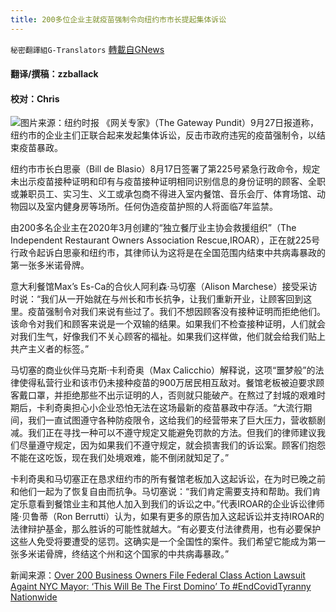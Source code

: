 ```yaml
---
title: 200多位企业主就疫苗强制令向纽约市市长提起集体诉讼
---
```

`秘密翻譯組G-Translators` [轉載自GNews](https://gnews.org/zh-hans/1560228/)

#### 翻译/撰稿：zzballack

#### 校对：Chris
![](https://assets.gnews.org/wp-content/uploads/2021/09/Picture2-2-1.jpg)图片来源：纽约时报
《网关专家》（The Gateway Pundit）9月27日报道称，纽约市的企业主们正联合起来发起集体诉讼，反击市政府违宪的疫苗强制令，以结束疫苗暴政。

纽约市市长白思豪（Bill de Blasio）8月17日签署了第225号紧急行政命令，规定未出示疫苗接种证明和印有与疫苗接种证明相同识别信息的身份证明的顾客、全职或兼职员工、实习生、义工或承包商不得进入室内餐馆、音乐会厅、体育场馆、动物园以及室内健身房等场所。任何伪造疫苗护照的人将面临7年监禁。

由200多名企业主在2020年3月创建的“独立餐厅业主协会救援组织”（The Independent Restaurant Owners Association Rescue,IROAR），正在就225号行政令起诉白思豪和纽约市，其律师认为这将是在全国范围内结束中共病毒暴政的第一张多米诺骨牌。

意大利餐馆Max’s Es-Ca的合伙人阿利森·马切塞（Alison Marchese）接受采访时说：“我们从一开始就在与州长和市长抗争，让我们重新开业，让顾客回到这里。疫苗强制令对我们来说有些过了。我们不想因顾客没有接种证明而拒绝他们。该命令对我们和顾客来说是一个双输的结果。如果我们不检查接种证明，人们就会对我们生气，好像我们不关心顾客的福祉。如果我们这样做，他们就会给我们贴上共产主义者的标签。”

马切塞的商业伙伴马克斯·卡利奇奥（Max Calicchio）解释说，这项“噩梦般”的法律使得私营行业和该市仍未接种疫苗的900万居民相互敌对。餐馆老板被迫要求顾客戴口罩，并拒绝那些不出示证明的人，否则就只能破产。在熬过了封城的艰难时期后，卡利奇奥担心小企业恐怕无法在这场最新的疫苗暴政中存活。“大流行期间，我们一直试图遵守各种防疫限令，这给我们的经营带来了巨大压力，营收额剧减。我们正在寻找一种可以不遵守规定又能避免罚款的方法。但我们的律师建议我们尽量遵守规定，因为如果我们不遵守规定，就会损害我们的诉讼案。顾客们抱怨不能在这吃饭，现在我们处境艰难，能不倒闭就知足了。”

卡利奇奥和马切塞正在恳求纽约市的所有餐馆老板加入这起诉讼，在为时已晚之前和他们一起为了恢复自由而抗争。马切塞说：“我们肯定需要支持和帮助。我们肯定乐意看到餐馆业主和其他人加入到我们的诉讼之中。”代表IROAR的企业诉讼律师隆·贝鲁蒂（Ron Berrutti）认为，如果有更多的原告加入这起诉讼并支持IROAR的法律辩护基金，那么胜诉的可能性就越大。“有必要支付法律费用，也有必要保护这些人免受将要遭受的惩罚。这确实是一个全国性的案件。我们希望它能成为第一张多米诺骨牌，终结这个州和这个国家的中共病毒暴政。”

新闻来源：[Over 200 Business Owners File Federal Class Action Lawsuit Againt NYC Mayor: ‘This Will Be The First Domino’ To #EndCovidTyranny Nationwide](https://www.thegatewaypundit.com/2021/09/200-business-owners-file-federal-class-action-lawsuit-againt-nyc-mayor-will-first-domino-endcovidtyranny-nationwide/)
